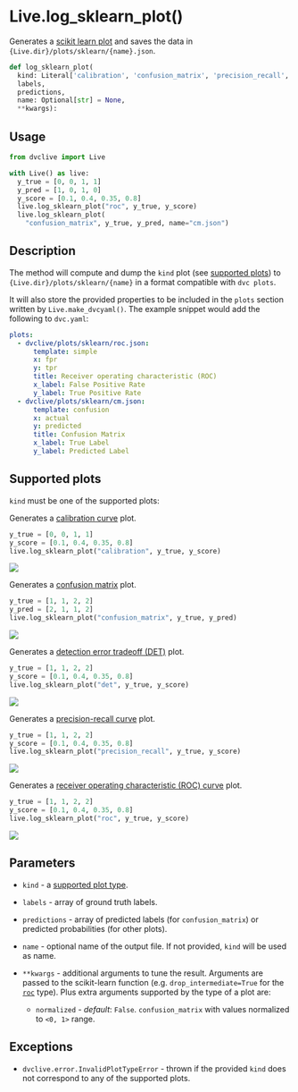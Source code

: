 # Live.log_sklearn_plot()

Generates a
[scikit learn plot](https://scikit-learn.org/stable/visualizations.html) and
saves the data in `{Live.dir}/plots/sklearn/{name}.json`.

```py
def log_sklearn_plot(
  kind: Literal['calibration', 'confusion_matrix', 'precision_recall', 'roc'],
  labels,
  predictions,
  name: Optional[str] = None,
  **kwargs):
```

## Usage

```py
from dvclive import Live

with Live() as live:
  y_true = [0, 0, 1, 1]
  y_pred = [1, 0, 1, 0]
  y_score = [0.1, 0.4, 0.35, 0.8]
  live.log_sklearn_plot("roc", y_true, y_score)
  live.log_sklearn_plot(
    "confusion_matrix", y_true, y_pred, name="cm.json")
```

## Description

The method will compute and dump the `kind` plot (see
[supported plots](#supported-plots)) to `{Live.dir}/plots/sklearn/{name}` in a
format compatible with `dvc plots`.

It will also store the provided properties to be included in the `plots` section
written by `Live.make_dvcyaml()`. The example snippet would add the following to
`dvc.yaml`:

```yaml
plots:
  - dvclive/plots/sklearn/roc.json:
      template: simple
      x: fpr
      y: tpr
      title: Receiver operating characteristic (ROC)
      x_label: False Positive Rate
      y_label: True Positive Rate
  - dvclive/plots/sklearn/cm.json:
      template: confusion
      x: actual
      y: predicted
      title: Confusion Matrix
      x_label: True Label
      y_label: Predicted Label
```

## Supported plots

`kind` must be one of the supported plots:

<toggle>

<tab title="calibration">

Generates a
[calibration curve](https://scikit-learn.org/stable/modules/calibration.html#calibration-curves)
plot.

```py
y_true = [0, 0, 1, 1]
y_score = [0.1, 0.4, 0.35, 0.8]
live.log_sklearn_plot("calibration", y_true, y_score)
```

![](/img/dvclive-calibration.png)

</tab>

<tab title="confusion_matrix">

Generates a [confusion matrix](https://en.wikipedia.org/wiki/Confusion_matrix)
plot.

```py
y_true = [1, 1, 2, 2]
y_pred = [2, 1, 1, 2]
live.log_sklearn_plot("confusion_matrix", y_true, y_pred)
```

![](/img/dvclive-confusion_matrix.png)

</tab>

<tab title="det">

Generates a
[detection error tradeoff (DET)](https://scikit-learn.org/stable/modules/model_evaluation.html#det-curve)
plot.

```py
y_true = [1, 1, 2, 2]
y_score = [0.1, 0.4, 0.35, 0.8]
live.log_sklearn_plot("det", y_true, y_score)
```

![](/img/dvclive-det.png)

</tab>

<tab title="precision_recall">

Generates a
[precision-recall curve](https://scikit-learn.org/stable/modules/model_evaluation.html#precision-recall-f-measure-metrics)
plot.

```py
y_true = [1, 1, 2, 2]
y_score = [0.1, 0.4, 0.35, 0.8]
live.log_sklearn_plot("precision_recall", y_true, y_score)
```

![](/img/dvclive-precision_recall.png)

</tab>

<tab title="roc">

Generates a
[receiver operating characteristic (ROC) curve](https://scikit-learn.org/stable/modules/model_evaluation.html#roc-metrics)
plot.

```py
y_true = [1, 1, 2, 2]
y_score = [0.1, 0.4, 0.35, 0.8]
live.log_sklearn_plot("roc", y_true, y_score)
```

![](/img/dvclive-roc.png)

</tab>

</toggle>

## Parameters

- `kind` - a [supported plot type](#supported-plots).

- `labels` - array of ground truth labels.

- `predictions` - array of predicted labels (for `confusion_matrix`) or
  predicted probabilities (for other plots).

- `name` - optional name of the output file. If not provided, `kind` will be
  used as name.

- `**kwargs` - additional arguments to tune the result. Arguments are passed to
  the scikit-learn function (e.g. `drop_intermediate=True` for the
  [`roc`](https://scikit-learn.org/stable/modules/generated/sklearn.metrics.roc_curve.html)
  type). Plus extra arguments supported by the type of a plot are:

  - `normalized` - _default_: `False`. `confusion_matrix` with values normalized
    to `<0, 1>` range.

## Exceptions

- `dvclive.error.InvalidPlotTypeError` - thrown if the provided `kind` does not
  correspond to any of the supported plots.
